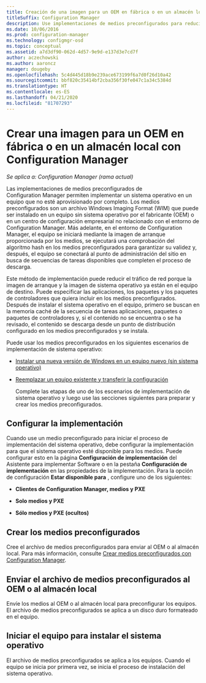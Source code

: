 ```yaml
---
title: Creación de una imagen para un OEM en fábrica o en un almacén local
titleSuffix: Configuration Manager
description: Use implementaciones de medios preconfigurados para reducir el tráfico de red mientras implementa un sistema operativo en un equipo que no esté aprovisionado por completo.
ms.date: 10/06/2016
ms.prod: configuration-manager
ms.technology: configmgr-osd
ms.topic: conceptual
ms.assetid: a7d3df90-062d-4d57-9e9d-e137d3e7cd7f
author: aczechowski
ms.author: aaroncz
manager: dougeby
ms.openlocfilehash: 5c4d445d18b9e239ace673199f6a7d0f26d10a42
ms.sourcegitcommit: bbf820c35414bf2cba356f30fe047c1a34c5384d
ms.translationtype: HT
ms.contentlocale: es-ES
ms.lasthandoff: 04/21/2020
ms.locfileid: "81707293"
---
```

# <a name="create-an-image-for-an-oem-in-factory-or-a-local-depot-with-configuration-manager"></a>Crear una imagen para un OEM en fábrica o en un almacén local con Configuration Manager

*Se aplica a: Configuration Manager (rama actual)*

Las implementaciones de medios preconfigurados de Configuration Manager permiten implementar un sistema operativo en un equipo que no esté aprovisionado por completo. Los medios preconfigurados son un archivo Windows Imaging Format (WIM) que puede ser instalado en un equipo sin sistema operativo por el fabricante (OEM) o en un centro de configuración empresarial no relacionado con el entorno de Configuration Manager. Más adelante, en el entorno de Configuration Manager, el equipo se iniciará mediante la imagen de arranque proporcionada por los medios, se ejecutará una comprobación del algoritmo hash en los medios preconfigurados para garantizar su validez y, después, el equipo se conectará al punto de administración del sitio en busca de secuencias de tareas disponibles que completen el proceso de descarga.


Este método de implementación puede reducir el tráfico de red porque la imagen de arranque y la imagen de sistema operativo ya están en el equipo de destino. Puede especificar las aplicaciones, los paquetes y los paquetes de controladores que quiera incluir en los medios preconfigurados. Después de instalar el sistema operativo en el equipo, primero se buscan en la memoria caché de la secuencia de tareas aplicaciones, paquetes o paquetes de controladores y, si el contenido no se encuentra o se ha revisado, el contenido se descarga desde un punto de distribución configurado en los medios preconfigurados y se instala.  

 Puede usar los medios preconfigurados en los siguientes escenarios de implementación de sistema operativo:  

- [Instalar una nueva versión de Windows en un equipo nuevo (sin sistema operativo)](install-new-windows-version-new-computer-bare-metal.md)  

- [Reemplazar un equipo existente y transferir la configuración](replace-an-existing-computer-and-transfer-settings.md)  

  Complete las etapas de uno de los escenarios de implementación de sistema operativo y luego use las secciones siguientes para preparar y crear los medios preconfigurados.  

## <a name="configure-deployment-settings"></a>Configurar la implementación  
 Cuando use un medio preconfigurado para iniciar el proceso de implementación del sistema operativo, debe configurar la implementación para que el sistema operativo esté disponible para los medios. Puede configurar esto en la página **Configuración de implementación** del Asistente para implementar Software o en la pestaña **Configuración de implementación** en las propiedades de la implementación.  Para la opción de configuración **Estar disponible para** , configure uno de los siguientes:  

-   **Clientes de Configuration Manager, medios y PXE**  

-   **Solo medios y PXE**  

-   **Sólo medios y PXE (ocultos)**  

## <a name="create-the-prestaged-media"></a>Crear los medios preconfigurados  
 Cree el archivo de medios preconfigurados para enviar al OEM o al almacén local. Para más información, consulte [Crear medios preconfigurados con Configuration Manager](create-prestaged-media.md).  

## <a name="send-the-prestaged-media-file-to-the-oem-or-local-depot"></a>Enviar el archivo de medios preconfigurados al OEM o al almacén local  
 Envíe los medios al OEM o al almacén local para preconfigurar los equipos. El archivo de medios preconfigurados se aplica a un disco duro formateado en el equipo.  

## <a name="start-the-computer-to-install-the-operating-system"></a>Iniciar el equipo para instalar el sistema operativo  
 El archivo de medios preconfigurados se aplica a los equipos. Cuando el equipo se inicia por primera vez, se inicia el proceso de instalación del sistema operativo.  
